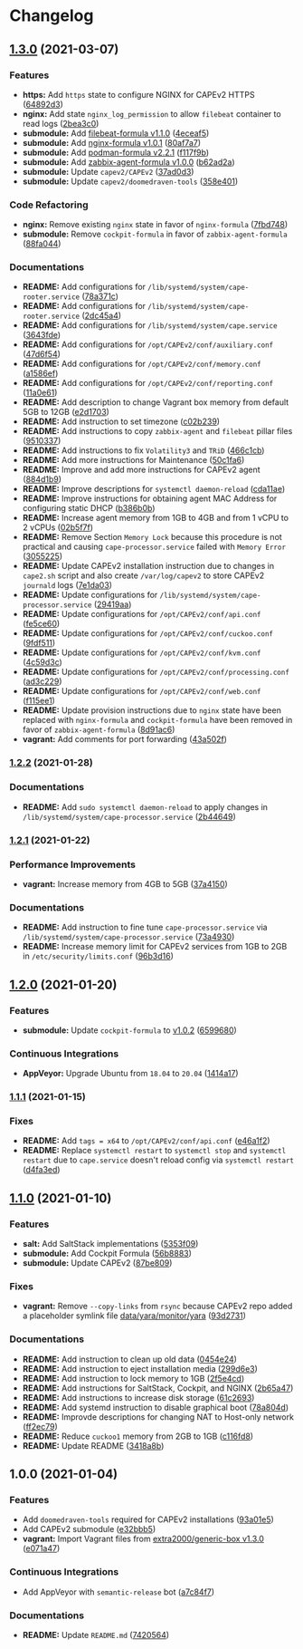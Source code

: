 # Changelog

## [1.3.0](https://github.com/extra2000/capev2-box/compare/v1.2.2...v1.3.0) (2021-03-07)


### Features

* **https:** Add `https` state to configure NGINX for CAPEv2 HTTPS ([64892d3](https://github.com/extra2000/capev2-box/commit/64892d3b34b3644e149dae44375b372853c32f77))
* **nginx:** Add state `nginx_log_permission` to allow `filebeat` container to read logs ([2bea3c0](https://github.com/extra2000/capev2-box/commit/2bea3c0960ba2d353dfdc500f3645e16ed0bc163))
* **submodule:** Add [filebeat-formula v1.1.0](https://github.com/extra2000/filebeat-formula/releases/tag/v1.1.0) ([4eceaf5](https://github.com/extra2000/capev2-box/commit/4eceaf50e99b33f242fca10ee505cdf766397a99))
* **submodule:** Add [nginx-formula v1.0.1](https://github.com/extra2000/nginx-formula/releases/tag/v1.0.1) ([80af7a7](https://github.com/extra2000/capev2-box/commit/80af7a718fcc8d42f5db8e7cefbfe57778e7c42d))
* **submodule:** Add [podman-formula v2.2.1](https://github.com/extra2000/podman-formula/releases/tag/v2.2.1) ([f117f9b](https://github.com/extra2000/capev2-box/commit/f117f9bf5b9e49ecd34a1acaa0d6264164d186e7))
* **submodule:** Add [zabbix-agent-formula v1.0.0](https://github.com/extra2000/zabbix-agent-formula/releases/tag/v1.0.0) ([b62ad2a](https://github.com/extra2000/capev2-box/commit/b62ad2a98efe7b99e50d892a3fac19239d5d329d))
* **submodule:** Update `capev2/CAPEv2` ([37ad0d3](https://github.com/extra2000/capev2-box/commit/37ad0d35fcd92de691a434d8c15af773ef3efac4))
* **submodule:** Update `capev2/doomedraven-tools` ([358e401](https://github.com/extra2000/capev2-box/commit/358e40191693815d65c2e5308db9fe6ad0d72e7b))


### Code Refactoring

* **nginx:** Remove existing `nginx` state in favor of `nginx-formula` ([7fbd748](https://github.com/extra2000/capev2-box/commit/7fbd7484e007e857a16e4884fdc284d5e0108385))
* **submodule:** Remove `cockpit-formula` in favor of `zabbix-agent-formula` ([88fa044](https://github.com/extra2000/capev2-box/commit/88fa0448c018327545bef515e432218f68a9720b))


### Documentations

* **README:** Add configurations for `/lib/systemd/system/cape-rooter.service` ([78a371c](https://github.com/extra2000/capev2-box/commit/78a371c39aaee16be006cd38ffa6e931b2535172))
* **README:** Add configurations for `/lib/systemd/system/cape-rooter.service` ([2dc45a4](https://github.com/extra2000/capev2-box/commit/2dc45a4409878fc72b829ae3317d40a94598e207))
* **README:** Add configurations for `/lib/systemd/system/cape.service` ([3643fde](https://github.com/extra2000/capev2-box/commit/3643fde1347a03dda107341b34b069f24f3b42d6))
* **README:** Add configurations for `/opt/CAPEv2/conf/auxiliary.conf` ([47d6f54](https://github.com/extra2000/capev2-box/commit/47d6f54672bd56717a3f10e38bb3b31b962359fa))
* **README:** Add configurations for `/opt/CAPEv2/conf/memory.conf` ([a1586ef](https://github.com/extra2000/capev2-box/commit/a1586efc2f83d282a1a3ec71689813a19a6247b5))
* **README:** Add configurations for `/opt/CAPEv2/conf/reporting.conf` ([11a0e61](https://github.com/extra2000/capev2-box/commit/11a0e616a162e26c0b643b203e103eee37e63b74))
* **README:** Add description to change Vagrant box memory from default 5GB to 12GB ([e2d1703](https://github.com/extra2000/capev2-box/commit/e2d1703aa8ec949c3ddd19bd1d2a2cc30dfebc9f))
* **README:** Add instruction to set timezone ([c02b239](https://github.com/extra2000/capev2-box/commit/c02b2393dc7726fd12e578396ffa2dc0e3773c8c))
* **README:** Add instructions to copy `zabbix-agent` and `filebeat` pillar files ([9510337](https://github.com/extra2000/capev2-box/commit/95103372a5ed0eb2194668b3f1a21a4c7e0effe0))
* **README:** Add instructions to fix `Volatility3` and `TRiD` ([466c1cb](https://github.com/extra2000/capev2-box/commit/466c1cba28facf709d3cd224dc9f19126664efda))
* **README:** Add more instructions for Maintenance ([50c1fa6](https://github.com/extra2000/capev2-box/commit/50c1fa62ad303ec093233991fbd2cbdefd842cd9))
* **README:** Improve and add more instructions for CAPEv2 agent ([884d1b9](https://github.com/extra2000/capev2-box/commit/884d1b9c3a4b5285c63bad77dc71e6af359514ab))
* **README:** Improve descriptions for `systemctl daemon-reload` ([cda11ae](https://github.com/extra2000/capev2-box/commit/cda11aef925301815335bb22289a96dced804974))
* **README:** Improve instructions for obtaining agent MAC Address for configuring static DHCP ([b386b0b](https://github.com/extra2000/capev2-box/commit/b386b0bd33c2074762c4a55597b299b406f57b56))
* **README:** Increase agent memory from 1GB to 4GB and from 1 vCPU to 2 vCPUs ([02b5f7f](https://github.com/extra2000/capev2-box/commit/02b5f7f516d1446c33c27cd218c2d4d882c8bc1e))
* **README:** Remove Section `Memory Lock` because this procedure is not practical and causing `cape-processor.service` failed with `Memory Error` ([3055225](https://github.com/extra2000/capev2-box/commit/3055225a1f3a901f998bb1b3801adde38460eb30))
* **README:** Update CAPEv2 installation instruction due to changes in `cape2.sh` script and also create `/var/log/capev2` to store CAPEv2 `journald` logs ([7e1da03](https://github.com/extra2000/capev2-box/commit/7e1da03a7dc180548256f50f11034f0e4bfb009f))
* **README:** Update configurations for `/lib/systemd/system/cape-processor.service` ([29419aa](https://github.com/extra2000/capev2-box/commit/29419aaba28045720f2d464f3776271501dbfdef))
* **README:** Update configurations for `/opt/CAPEv2/conf/api.conf` ([fe5ce60](https://github.com/extra2000/capev2-box/commit/fe5ce60a1afd165511c5d935157ac335a881b77b))
* **README:** Update configurations for `/opt/CAPEv2/conf/cuckoo.conf` ([9fdf511](https://github.com/extra2000/capev2-box/commit/9fdf511436a7c065d339afae506954fa85f38c1e))
* **README:** Update configurations for `/opt/CAPEv2/conf/kvm.conf` ([4c59d3c](https://github.com/extra2000/capev2-box/commit/4c59d3cb7014dfb5533a57c5ebf6d90617c73ab2))
* **README:** Update configurations for `/opt/CAPEv2/conf/processing.conf` ([ad3c229](https://github.com/extra2000/capev2-box/commit/ad3c2296ba4bf1c06664374dc537cfe51e1f785b))
* **README:** Update configurations for `/opt/CAPEv2/conf/web.conf` ([f115ee1](https://github.com/extra2000/capev2-box/commit/f115ee1c56200cc0f4f1673cdfda4252bf80e4fb))
* **README:** Update provision instructions due to `nginx` state have been replaced with `nginx-formula` and `cockpit-formula` have been removed in favor of `zabbix-agent-formula` ([8d91ac6](https://github.com/extra2000/capev2-box/commit/8d91ac656577d5f307deba76996a2ff5a7e31f14))
* **vagrant:** Add comments for port forwarding ([43a502f](https://github.com/extra2000/capev2-box/commit/43a502fc33ed81b0e681da057d8122dc13a6eb40))

### [1.2.2](https://github.com/extra2000/capev2-box/compare/v1.2.1...v1.2.2) (2021-01-28)


### Documentations

* **README:** Add `sudo systemctl daemon-reload` to apply changes in `/lib/systemd/system/cape-processor.service` ([2b44649](https://github.com/extra2000/capev2-box/commit/2b446493430efd17b1fddefccab88f83668c329b))

### [1.2.1](https://github.com/extra2000/capev2-box/compare/v1.2.0...v1.2.1) (2021-01-22)


### Performance Improvements

* **vagrant:** Increase memory from 4GB to 5GB ([37a4150](https://github.com/extra2000/capev2-box/commit/37a415040ff060daf5ee1845489ce30d23fd3eab))


### Documentations

* **README:** Add instruction to fine tune `cape-processor.service` via `/lib/systemd/system/cape-processor.service` ([73a4930](https://github.com/extra2000/capev2-box/commit/73a4930a7b38f54860430e3325b893e6d4dc5544))
* **README:** Increase memory limit for CAPEv2 services from 1GB to 2GB in `/etc/security/limits.conf` ([96b3d16](https://github.com/extra2000/capev2-box/commit/96b3d1645b831dd9ca64a07a61530bcb98298f27))

## [1.2.0](https://github.com/extra2000/capev2-box/compare/v1.1.1...v1.2.0) (2021-01-20)


### Features

* **submodule:** Update `cockpit-formula` to [v1.0.2](https://github.com/extra2000/cockpit-formula/releases/tag/v1.0.2) ([6599680](https://github.com/extra2000/capev2-box/commit/6599680c05f54e3c5abc62af929694bdd91946da))


### Continuous Integrations

* **AppVeyor:** Upgrade Ubuntu from `18.04` to `20.04` ([1414a17](https://github.com/extra2000/capev2-box/commit/1414a17a2fbca765c03964c8cb678fab48dca7e0))

### [1.1.1](https://github.com/extra2000/capev2-box/compare/v1.1.0...v1.1.1) (2021-01-15)


### Fixes

* **README:** Add `tags = x64` to `/opt/CAPEv2/conf/api.conf` ([e46a1f2](https://github.com/extra2000/capev2-box/commit/e46a1f25843a086874e4ee37bef0da959a825f46))
* **README:** Replace `systemctl restart` to `systemctl stop` and `systemctl restart` due to `cape.service` doesn't reload config via `systemctl restart` ([d4fa3ed](https://github.com/extra2000/capev2-box/commit/d4fa3ed069333dd23e8e344f73a312182c45a6b0))

## [1.1.0](https://github.com/extra2000/capev2-box/compare/v1.0.0...v1.1.0) (2021-01-10)


### Features

* **salt:** Add SaltStack implementations ([5353f09](https://github.com/extra2000/capev2-box/commit/5353f0905696c19673e459f981c07fc7973f7399))
* **submodule:** Add Cockpit Formula ([56b8883](https://github.com/extra2000/capev2-box/commit/56b8883993b12f7ed7b8a1f8720cf34f8c488d16))
* **submodule:** Update CAPEv2 ([87be809](https://github.com/extra2000/capev2-box/commit/87be809d9b1e0353a56f2bcca536af8b9a8cc8b3))


### Fixes

* **vagrant:** Remove `--copy-links` from `rsync` because CAPEv2 repo added a placeholder symlink file [data/yara/monitor/yara](https://github.com/kevoreilly/CAPEv2/blob/a04ad9e0a5135809d3ca1b0164f30f3d6cec459e/data/yara/monitor/yara) ([93d2731](https://github.com/extra2000/capev2-box/commit/93d27316bf73790730871bd3b17bfc783507315d))


### Documentations

* **README:** Add instruction to clean up old data ([0454e24](https://github.com/extra2000/capev2-box/commit/0454e24f6db6a3288ac3b61251e0b3263d824189))
* **README:** Add instruction to eject installation media ([299d6e3](https://github.com/extra2000/capev2-box/commit/299d6e327a68cc5126838cd815585da31bc573b3))
* **README:** Add instruction to lock memory to 1GB ([2f5e4cd](https://github.com/extra2000/capev2-box/commit/2f5e4cde6f80176a9d58cdafd43188cb84bcb58f))
* **README:** Add instructions for SaltStack, Cockpit, and NGINX ([2b65a47](https://github.com/extra2000/capev2-box/commit/2b65a47130aa535c3c3aa17881ec689d0540a8e6))
* **README:** Add instructions to increase disk storage ([61c2693](https://github.com/extra2000/capev2-box/commit/61c2693af88ac8fd302d7e83e092e8e90a9b76e0))
* **README:** Add systemd instruction to disable graphical boot ([78a804d](https://github.com/extra2000/capev2-box/commit/78a804d13d3d6d74c7d901508c126775a1ef3389))
* **README:** Improvde descriptions for changing NAT to Host-only network ([ff2ec79](https://github.com/extra2000/capev2-box/commit/ff2ec79859611e1ca748ac713bd26128e550e4df))
* **README:** Reduce `cuckoo1` memory from 2GB to 1GB ([c116fd8](https://github.com/extra2000/capev2-box/commit/c116fd8b426b8e173283c3a0fa7e349e001b82d9))
* **README:** Update README ([3418a8b](https://github.com/extra2000/capev2-box/commit/3418a8b8d3f75bf8bf4f2b7a9afbd09e92d9e1dc))

## 1.0.0 (2021-01-04)


### Features

* Add `doomedraven-tools` required for CAPEv2 installations ([93a01e5](https://github.com/extra2000/capev2-box/commit/93a01e5f45e419cead9222015323d5d26b4f7216))
* Add CAPEv2 submodule ([e32bbb5](https://github.com/extra2000/capev2-box/commit/e32bbb5ae79846e96c7160bf4da8d31f70c871dc))
* **vagrant:** Import Vagrant files from [extra2000/generic-box v1.3.0](https://github.com/extra2000/generic-box/releases/tag/v1.3.0) ([e071a47](https://github.com/extra2000/capev2-box/commit/e071a4794548bbb984efcb6ad0c6ea3ec45880f4))


### Continuous Integrations

* Add AppVeyor with `semantic-release` bot ([a7c84f7](https://github.com/extra2000/capev2-box/commit/a7c84f7764859178991f13a382c511da0e6cb4fb))


### Documentations

* **README:** Update `README.md` ([7420564](https://github.com/extra2000/capev2-box/commit/742056425290505b20aa8dac2f35f9e32ff433a2))
